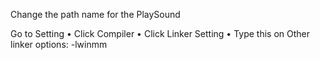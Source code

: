 
Change the path name for the PlaySound

Go to Setting
• Click Compiler
• Click Linker Setting
• Type this on Other linker options:
	-lwinmm
